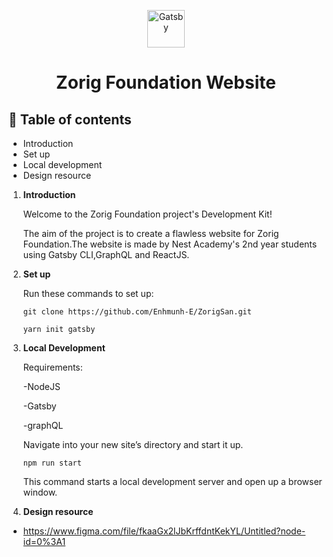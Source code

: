 <p align="center">
    <img alt="Gatsby" src="./public/zorig-foundation-mongolia.png" width="60" />
</p>
<h1 align="center">
  Zorig Foundation Website
</h1>

## 🚀 Table of contents
- Introduction
- Set up
- Local development
- Design resource
1.  **Introduction**

    Welcome to the Zorig Foundation project's Development Kit!

    The aim of the project is to create a flawless website for Zorig Foundation.The website is made by Nest Academy's 2nd year students using Gatsby CLI,GraphQL and ReactJS.

2.  **Set up**

    Run these commands to set up:
    
    ```
    git clone https://github.com/Enhmunh-E/ZorigSan.git

    yarn init gatsby
    ```
  
3.  **Local Development**

    Requirements:

    -NodeJS

    -Gatsby
    
    -graphQL
   
    Navigate into your new site’s directory and start it up.

    ```
    npm run start
    ```
    This command starts a local development server and open up a browser window. 

4.  **Design resource**
  - https://www.figma.com/file/fkaaGx2lJbKrffdntKekYL/Untitled?node-id=0%3A1